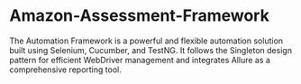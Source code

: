 # Amazon-Assessment-Framework
The Automation Framework is a powerful and flexible automation solution built using Selenium, Cucumber, and TestNG. It follows the Singleton design pattern for efficient WebDriver management and integrates Allure as a comprehensive reporting tool.
